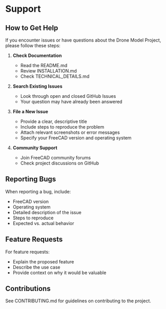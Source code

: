 # Support

## How to Get Help

If you encounter issues or have questions about the Drone Model Project, please follow these steps:

1. **Check Documentation**
   - Read the README.md
   - Review INSTALLATION.md
   - Check TECHNICAL_DETAILS.md

2. **Search Existing Issues**
   - Look through open and closed GitHub Issues
   - Your question may have already been answered

3. **File a New Issue**
   - Provide a clear, descriptive title
   - Include steps to reproduce the problem
   - Attach relevant screenshots or error messages
   - Specify your FreeCAD version and operating system

4. **Community Support**
   - Join FreeCAD community forums
   - Check project discussions on GitHub

## Reporting Bugs

When reporting a bug, include:
- FreeCAD version
- Operating system
- Detailed description of the issue
- Steps to reproduce
- Expected vs. actual behavior

## Feature Requests

For feature requests:
- Explain the proposed feature
- Describe the use case
- Provide context on why it would be valuable

## Contributions

See CONTRIBUTING.md for guidelines on contributing to the project.
